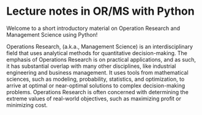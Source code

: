 # Lecture notes in OR/MS with Python

Welcome to a short introductory material on Operation Research and Management Science using Python!

Operations Research, (a.k.a., Management Science) is an interdisciplinary field that uses analytical methods for quantitative decision-making. The emphasis of Operations Research is on practical applications, and as such, it has substantial overlap with many other disciplines, like industrial engineering and business management. It uses tools from mathematical sciences, such as modeling, probability, statistics, and optimization, to arrive at optimal or near-optimal solutions to complex decision-making problems. Operations Research is often concerned with determining the extreme values of real-world objectives, such as maximizing profit or minimizing cost.

<!---
Operations Research is used to deal with real-world problems. For example:

* Scheduling: buses, planes, sporting events, hospital patients, classes.
* Product development: pricing, sales forecasts.
* Inventory: how many items to hold in stock, when to replenish.
* Organizations: business management, business development.
* Queueing: waiting for lines at amusement parks, banks, movie theaters, the line at the store to buy new electronic gadgets, traffic.
* Environment: managing sustainable resources, reducing materials needed to manufacture a product.
* Optimizing: internet search engines, product design.
* Marketing: store layout, advertising, social media, online ad placement, recommendations on a website.
* Decision making: security, investment, what college to attend.

:::{note}
Here is a note!
:::

And here is a code block:

```
e = mc^2
```

Check out the content pages bundled with this sample book to see more.
--->
